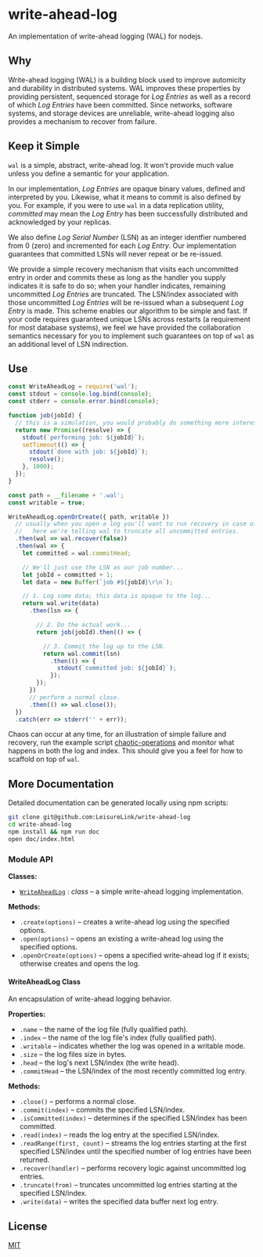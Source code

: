 # write-ahead-log

An implementation of write-ahead logging (WAL) for nodejs.

## Why

Write-ahead logging (WAL) is a building block used to improve automicity and durability in distributed systems. WAL improves these properties by providing persistent, sequenced storage for _Log Entries_ as well as a record of which _Log Entries_ have been committed. Since networks, software systems, and storage devices are unreliable, write-ahead logging also provides a mechanism to recover from failure.

## Keep it Simple

`wal` is a simple, abstract, write-ahead log. It won't provide much value unless you define a semantic for your application.

In our implementation, _Log Entries_ are opaque binary values, defined and interpreted by you. Likewise, what it means to commit is also defined by you. For example, if you were to use `wal` in a data replication utility, _committed_ may mean the _Log Entry_ has been successfully distributed and acknowledged by your replicas.

We also define _Log Serial Number_ (LSN) as an integer identfier numbered from 0 (zero) and incremented for each _Log Entry_. Our implementation guarantees that committed LSNs will never repeat or be re-issued.

We provide a simple recovery mechanism that visits each uncommitted entry in order and commits these as long as the handler you supply indicates it is safe to do so; when your handler indicates, remaining uncommitted _Log Entries_ are truncated. The LSN/index associated with those uncommitted _Log Entries_ will be re-issued whan a subsequent _Log Entry_ is made. This scheme enables our algorithm to be simple and fast. If your code requires guaranteed unique LSNs across restarts (a requirement for most database systems), we feel we have provided the collaboration semantics necessary for you to implement such guarantees on top of `wal` as an additional level of LSN indirection.

## Use

```javascript
const WriteAheadLog = require('wal');
const stdout = console.log.bind(console);
const stderr = console.error.bind(console);

function job(jobId) {
  // this is a simulation, you would probably do something more interesting.
  return new Promise((resolve) => {
    stdout(`performing job: ${jobId}`);
    setTimeout(() => {
      stdout(`done with job: ${jobId}`);
      resolve();
    }, 1000);
  });
}

const path = __filename + '.wal';
const writable = true;

WriteAheadLog.openOrCreate({ path, writable })
  // usually when you open a log you'll want to run recovery in case of prior failure.
  //   here we're telling wal to truncate all uncommitted entries.
  .then(wal => wal.recover(false))
  .then(wal => {
    let committed = wal.commitHead;

    // We'll just use the LSN as our job number...
    let jobId = committed + 1;
    let data = new Buffer(`job #${jobId}\r\n`);

    // 1. Log some data; this data is opaque to the log...
    return wal.write(data)
      .then(lsn => {

        // 2. Do the actual work...
        return job(jobId).then(() => {

          // 3. Commit the log up to the LSN.
          return wal.commit(lsn)
            .then(() => {
              stdout(`committed job: ${jobId}`);
            });
        });
      })
      // perform a normal close.
      .then(() => wal.close());
  })
  .catch(err => stderr('' + err));

```

Chaos can occur at any time, for an illustration of simple failure and recovery, run the example script [chaotic-operations]() and monitor what happens in both the log and index. This should give you a feel for how to scaffold on top of `wal`.

## More Documentation

Detailed documentation can be generated locally using npm scripts:

```bash
git clone git@github.com:LeisureLink/write-ahead-log
cd write-ahead-log
npm install && npm run doc
open doc/index.html
```

### Module API

**Classes:**

* [`WriteAheadLog`](#user-content-writeaheadlog-class) : _class_ &ndash; a simple write-ahead logging implementation.

**Methods:**

* `.create(options)` &ndash; creates a write-ahead log using the specified options.
* `.open(options)` &ndash; opens an existing a write-ahead log using the specified options.
* `.openOrCreate(options)` &ndash; opens a specified write-ahead log if it exists; otherwise creates and opens the log.

#### WriteAheadLog Class

An encapsulation of write-ahead logging behavior.

**Properties:**

* `.name` &ndash; the name of the log file (fully qualified path).
* `.index` &ndash; the name of the log file's index (fully qualified path).
* `.writable` &ndash; indicates whether the log was opened in a writable mode.
* `.size` &ndash; the log files size in bytes.
* `.head` &ndash; the log's next LSN/index (the write head).
* `.commitHead` &ndash; the LSN/index of the most recently committed log entry.

**Methods:**

* `.close()` &ndash; performs a normal close.
* `.commit(index)` &ndash; commits the specified LSN/index.
* `.isCommitted(index)` &ndash; determines if the specified LSN/index has been committed.
* `.read(index)` &ndash; reads the log entry at the specified LSN/index.
* `.readRange(first, count)` &ndash; streams the log entries starting at the first specified LSN/index until the specified number of log entries have been returned.
* `.recover(handler)` &ndash; performs recovery logic against uncommitted log entries.
* `.truncate(from)` &ndash; truncates uncommitted log entries starting at the specified LSN/index.
* `.write(data)` &ndash; writes the specified data buffer next log entry.


## License

[MIT](https://github.com/LeisureLink/random-access-file/blob/master/LICENSE)
